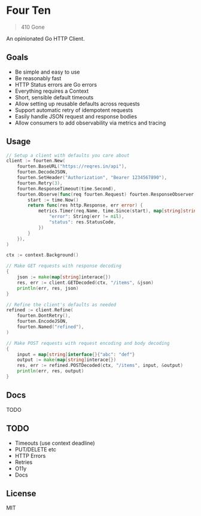 # Four Ten

> 410 Gone

An opinionated Go HTTP Client.

## Goals

- Be simple and easy to use
- Be reasonably fast
- HTTP Status errors are Go errors
- Everything requires a Context
- Short, sensible default timeouts
- Allow setting up reusable defaults across requests
- Support automatic retry of idempotent requests
- Easily handle JSON request and response bodies
- Allow consumers to add observability via metrics and tracing

## Usage

```go
// Setup a client with defaults you care about
client := fourten.New(
    fourten.BaseURL("https://reqres.in/api"),
    fourten.DecodeJSON,
    fourten.SetHeader("Authorization", "Bearer 1234567890"),
    fourten.Retry(3),
    fourten.ResponseTimeout(time.Second),
    fourten.Observe(func(req fourten.Request) fourten.ResponseObserver {
        start := time.Now()
        return func(res http.Response, err error) {
            metrics.Timer(req.Name, time.Since(start), map[string]string{
                "error": String(err != nil),
                "status": res.StatusCode,
            })
        }
    }),
)

ctx := context.Background()

// Make GET requests with response decoding
{
    json := make(map[string]interace{})
    res, err := client.GETDecoded(ctx, "/items", &json)
    println(err, res, json)
}

// Refine the client's defaults as needed
refined := client.Refine(
    fourten.DontRetry(),
    fourten.EncodeJSON,
    fourten.Named("refined"),
)

// Make POST requests with request encoding and body decoding
{
    input = map[string]interface{}{"abc": "def"}
    output := make(map[string]interace{})
    res, err := refined.POSTDecoded(ctx, "/items", input, &output)
    println(err, res, output)
}
```

## Docs

TODO

## TODO

* Timeouts (use context deadline)
* PUT/DELETE etc
* HTTP Errors
* Retries
* O11y
* Docs

## License

MIT

